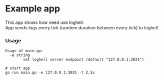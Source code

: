 # Example app
This app shows how need use loghell. \
App sends logs every tick (random duration between every tick) to loghell.

### Usage
```
Usage of main.go:
  -e string
        set loghell server endpoint (default "127.0.0.1:3031")

# start app
go run main.go -e 127.0.0.1:3031 -t 2.5s
```
